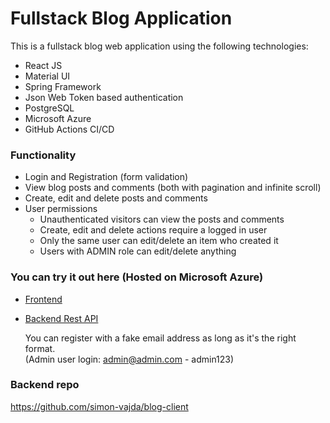 # Fullstack Blog Application

This is a fullstack blog web application using the following technologies:

- React JS
- Material UI
- Spring Framework
- Json Web Token based authentication
- PostgreSQL
- Microsoft Azure
- GitHub Actions CI/CD

### Functionality

- Login and Registration (form validation)
- View blog posts and comments (both with pagination and infinite scroll)
- Create, edit and delete posts and comments
- User permissions
  - Unauthenticated visitors can view the posts and comments
  - Create, edit and delete actions require a logged in user
  - Only the same user can edit/delete an item who created it
  - Users with ADMIN role can edit/delete anything

### You can try it out here (Hosted on Microsoft Azure)

- [Frontend](https://zealous-dune-0654bd403.1.azurestaticapps.net/)
- [Backend Rest API](https://blog-server.azurewebsites.net/api/v1/post)

  You can register with a fake email address as long as it's the right format.<br>
  (Admin user login: admin@admin.com - admin123)

### Backend repo

https://github.com/simon-vajda/blog-client
